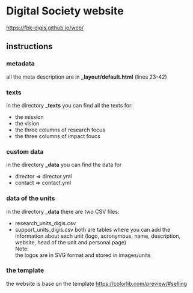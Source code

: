 # Digital Society website
https://fbk-digis.github.io/web/

## instructions
### metadata
all the meta description are in **_layout/default.html** (lines 23-42)

### texts
in the directory **_texts** you can find all the texts for:
- the mission
- the vision
- the three columns of research focus
- the three columns of impact foucs

### custom data
in the directory **_data** you can find the data for 
- director => director.yml
- contact => contact.yml

### data of the units
in the directory **_data** there are two CSV files:
- research_units_digis.csv
- support_units_digis.csv
both are tables where you can add the information about each unit (logo, acronymous, name, description, website, head of the unit and personal page)<br/>
Note:<br/>
the logos are in SVG format and stored in images/units

### the template
the website is base on the template https://colorlib.com/preview/#selling
 
